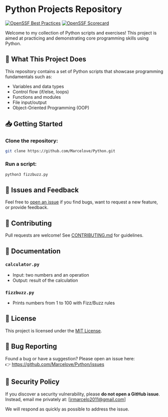 # Python Projects Repository

[![OpenSSF Best Practices](https://www.bestpractices.dev/projects/10308/badge)](https://www.bestpractices.dev/projects/10308)
[![OpenSSF Scorecard](https://api.securityscorecards.dev/projects/github.com/Marcelove/Python/badge)](https://api.securityscorecards.dev/viewer/?uri=github.com/Marcelove/Python)



Welcome to my collection of Python scripts and exercises! This project is aimed at practicing and demonstrating core programming skills using Python.

## 📌 What This Project Does
This repository contains a set of Python scripts that showcase programming fundamentals such as:
- Variables and data types
- Control flow (if/else, loops)
- Functions and modules
- File input/output
- Object-Oriented Programming (OOP)

## 📥 Getting Started
### Clone the repository:
```bash
git clone https://github.com/Marcelove/Python.git
```

### Run a script:
```bash
python3 fizzbuzz.py
```

## 🐛 Issues and Feedback
Feel free to [open an issue](https://github.com/Marcelove/Python/issues) if you find bugs, want to request a new feature, or provide feedback.

## 🙌 Contributing
Pull requests are welcome! See [CONTRIBUTING.md](CONTRIBUTING.md) for guidelines.

## 📖 Documentation

### `calculator.py`
- Input: two numbers and an operation
- Output: result of the calculation

### `fizzbuzz.py`
- Prints numbers from 1 to 100 with Fizz/Buzz rules

## 📄 License
This project is licensed under the [MIT License](LICENSE).

## 🐞 Bug Reporting

Found a bug or have a suggestion? Please open an issue here:  
👉 https://github.com/Marcelove/Python/issues

## 🔐 Security Policy

If you discover a security vulnerability, please **do not open a GitHub issue**.  
Instead, email me privately at: [jrmarcelo2011@gmail.com]

We will respond as quickly as possible to address the issue.
